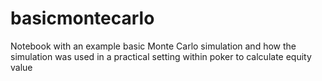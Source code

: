 # basicmontecarlo

Notebook with an example basic Monte Carlo simulation and how the simulation was used in a practical setting within poker to calculate equity value
